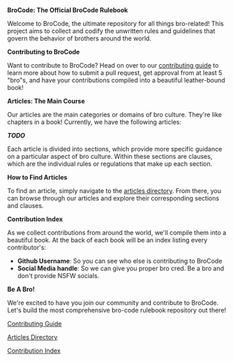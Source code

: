**BroCode: The Official BroCode Rulebook**

Welcome to BroCode, the ultimate repository for all things bro-related! This project aims to collect and codify the unwritten rules and guidelines that govern the behavior of brothers around the world.

**Contributing to BroCode**

Want to contribute to BroCode? Head on over to our [contributing guide](contributing.md) to learn more about how to submit a pull request, get approval from at least 5 "bro"s, and have your contributions compiled into a beautiful leather-bound book!

**Articles: The Main Course**

Our articles are the main categories or domains of bro culture. They're like chapters in a book! Currently, we have the following articles:

***TODO***

Each article is divided into sections, which provide more specific guidance on a particular aspect of bro culture. Within these sections are clauses, which are the individual rules or regulations that make up each section.

**How to Find Articles**

To find an article, simply navigate to the [articles directory](articles/). From there, you can browse through our articles and explore their corresponding sections and clauses.

**Contribution Index**

As we collect contributions from around the world, we'll compile them into a beautiful book. At the back of each book will be an index listing every contributor's:

* **Github Username**: So you can see who else is contributing to BroCode
* **Social Media handle**: So we can give you proper bro cred. Be a bro and don't provide NSFW socials.

**Be A Bro!**

We're excited to have you join our community and contribute to BroCode. Let's build the most comprehensive bro-code rulebook repository out there!

[Contributing Guide](contributing.md)

[Articles Directory](articles/)

[Contribution Index](articles/contributor-index.md)
